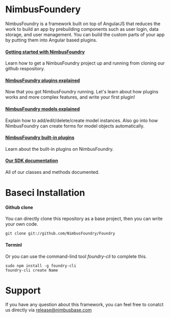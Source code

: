 NimbusFoundery
========

NimbusFoundry is a framework built on top of AngularJS that reduces the work to build an app by prebuilding components such as user login, data storage, and user management. You can build the custom parts of your app by putting them into Angular based plugins.

#### [Getting started with NimbusFoundry](http://nimbusfoundry.com/tutorial.html)
Learn how to get a NimbusFoundry project up and running from cloning our github respository.

#### [NimbusFoundry plugins explained](http://nimbusfoundry.com/tutorial-plugin.html)
Now that you got NimbusFoundry running. Let's learn about how plugins works and more complex features, and write your first plugin!

#### [NimbusFoundry models explained](http://nimbusfoundry.com/modeldoc.html)
Explain how to add/edit/delete/create model instances. Also go into how NimbusFoundry can create forms for model objects automatically.

#### [NimbusFoundry built-in plugins](http://nimbusfoundry.com/plugins.html)
Learn about the built-in plugins on NimbusFoundry.

#### [Our SDK documentation](http://nimbusfoundry.com/classdoc.htm)
All of our classes and methods documented.

# Baseci Installation

#### Github clone

 You can directly clone this repository as a base project, then you can write your own code.

 ` git clone git://github.com/NimbusFoundry/Foundry `

#### Terminl

 Or you can use the command-lind tool *foundry-cli* to complete this.

 ```
sudo npm install -g foundry-cli
foundry-cli create Name
 ```

# Support

If you have any question about this framework, you can feel free to conatct us directly via release@nimbusbase.com